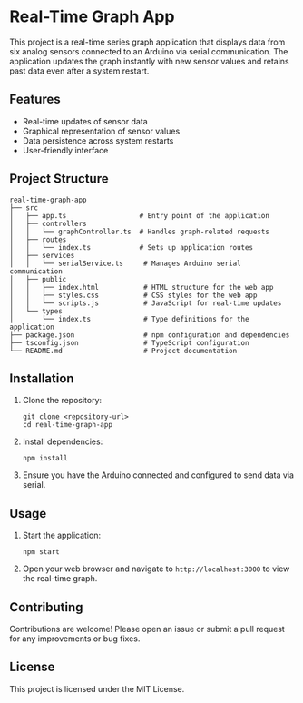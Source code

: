 # Real-Time Graph App

This project is a real-time series graph application that displays data from six analog sensors connected to an Arduino via serial communication. The application updates the graph instantly with new sensor values and retains past data even after a system restart.

## Features

- Real-time updates of sensor data
- Graphical representation of sensor values
- Data persistence across system restarts
- User-friendly interface

## Project Structure

```
real-time-graph-app
├── src
│   ├── app.ts                  # Entry point of the application
│   ├── controllers
│   │   └── graphController.ts  # Handles graph-related requests
│   ├── routes
│   │   └── index.ts            # Sets up application routes
│   ├── services
│   │   └── serialService.ts     # Manages Arduino serial communication
│   ├── public
│   │   ├── index.html           # HTML structure for the web app
│   │   ├── styles.css           # CSS styles for the web app
│   │   └── scripts.js           # JavaScript for real-time updates
│   └── types
│       └── index.ts             # Type definitions for the application
├── package.json                 # npm configuration and dependencies
├── tsconfig.json                # TypeScript configuration
└── README.md                    # Project documentation
```

## Installation

1. Clone the repository:
   ```
   git clone <repository-url>
   cd real-time-graph-app
   ```

2. Install dependencies:
   ```
   npm install
   ```

3. Ensure you have the Arduino connected and configured to send data via serial.

## Usage

1. Start the application:
   ```
   npm start
   ```

2. Open your web browser and navigate to `http://localhost:3000` to view the real-time graph.

## Contributing

Contributions are welcome! Please open an issue or submit a pull request for any improvements or bug fixes.

## License

This project is licensed under the MIT License.